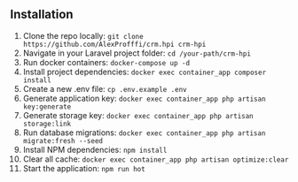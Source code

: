 ## Installation

1. Clone the repo locally: `git clone https://github.com/AlexProfffi/crm.hpi crm-hpi`
2. Navigate in your Laravel project folder: `cd /your-path/crm-hpi`
3. Run docker containers: `docker-compose up -d`
4. Install project dependencies: `docker exec container_app composer install`
5. Create a new .env file: `cp .env.example .env`
6. Generate application key: `docker exec container_app php artisan key:generate`
7. Generate storage key: `docker exec container_app php artisan storage:link`
8. Run database migrations: `docker exec container_app php artisan migrate:fresh --seed`
9. Install NPM dependencies: `npm install`
10. Clear all cache: `docker exec container_app php artisan optimize:clear`
11. Start the application: `npm run hot`
